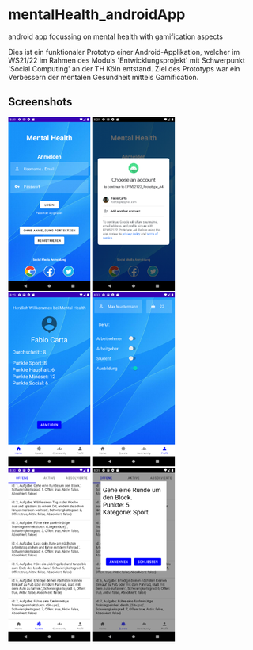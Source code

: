 # mentalHealth_androidApp
 android app focussing on mental health with gamification aspects
 
 Dies ist ein funktionaler Prototyp einer Android-Applikation, welcher im WS21/22 im Rahmen des Moduls 'Entwicklungsprojekt' mit Schwerpunkt 'Social Computing' an der TH Köln entstand. Ziel des Prototyps war ein Verbessern der mentalen Gesundheit mittels Gamification.
 
 
## Screenshots

<img src="https://github.com/fabiocarta/mentalHealth_androidApp/blob/main/Screenshot_LogIn.png" width="33%"> <img src="https://github.com/fabiocarta/mentalHealth_androidApp/blob/main/Screenshot_GoogleLogIn.png" width="33%"> 
<img src="https://github.com/fabiocarta/mentalHealth_androidApp/blob/main/Screenshot_HomeFragment.png" width="33%">
<img src="https://github.com/fabiocarta/mentalHealth_androidApp/blob/main/Screenshot_ProfilFragment.png" width="33%">
<img src="https://github.com/fabiocarta/mentalHealth_androidApp/blob/main/Screenshot_QuestFragment_Offene.png" width="33%">
<img src="https://github.com/fabiocarta/mentalHealth_androidApp/blob/main/Screenshot_QuestInfo_Popup.png" width="33%">

